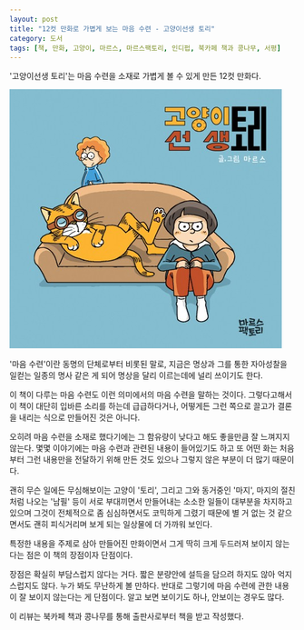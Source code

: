 ```yaml
---
layout: post
title: "12컷 만화로 가볍게 보는 마음 수련 - 고양이선생 토리"
category: 도서
tags: [책, 만화, 고양이, 마르스, 마르스팩토리, 인디펍, 북카페 책과 콩나무, 서평]
---
```


'고양이선생 토리'는
마음 수련을 소재로 가볍게 볼 수 있게 만든 12컷 만화다.

![표지](/images/marsroom-comic-book-h480.jpg)

'마음 수련'이란 동명의 단체로부터 비롯된 말로,
지금은 명상과 그를 통한 자아성찰을 일컫는 일종의 명사 같은 게 되어
명상을 달리 이르는데에 널리 쓰이기도 한다.

이 책이 다루는 마음 수련도 이런 의미에서의 마음 수련을 말하는 것이다.
그렇다고해서 이 책이 대단히 입바른 소리를 하는데 급급하다거나,
어떻게든 그런 쪽으로 끌고가 결론을 내리는 식으로 만들어진 것은 아니다.

오히려 마음 수련을 소재로 했다기에는 그 함유량이 낮다고 해도 좋을만큼 잘 느껴지지 않는다.
몇몇 이야기에는 마음 수련과 관련된 내용이 들어있기도 하고
또 어떤 화는 처음부터 그런 내용만을 전달하기 위해 만든 것도 있으나
그렇지 않은 부분이 더 많기 때문이다.

괜히 무슨 일에든 무심해보이는 고양이 '토리',
그리고 그와 동거중인 '마지',
마지의 절친처럼 나오는 '남필' 등이
서로 부대끼면서 만들어내는 소소한 일들이 대부분을 차지하고 있으며
그것이 전체적으로 좀 심심하면서도 코믹하게 그렸기 때문에
별 거 없는 것 같으면서도 괜히 피식거리며 보게 되는 일상물에 더 가까워 보인다.

특정한 내용을 주제로 삼아 만들어진 만화이면서
그게 딱히 크게 두드러져 보이지 않는다는 점은 이 책의 장점이자 단점이다.

장점은 확실히 부담스럽지 않다는 거다.
짧은 분량안에 설득을 담으려 하지도 않아 억지스럽지도 않다.
누가 봐도 무난하게 볼 만하다.
반대로 그렇기에 마음 수련에 관한 내용이 잘 보이지 않는다는 게 단점이다.
알고 보면 보이기도 하나, 안보이는 경우도 많다.



<div class="im im-info">
이 리뷰는 북카페 책과 콩나무를 통해 출판사로부터 책을 받고 작성했다.
</div>

